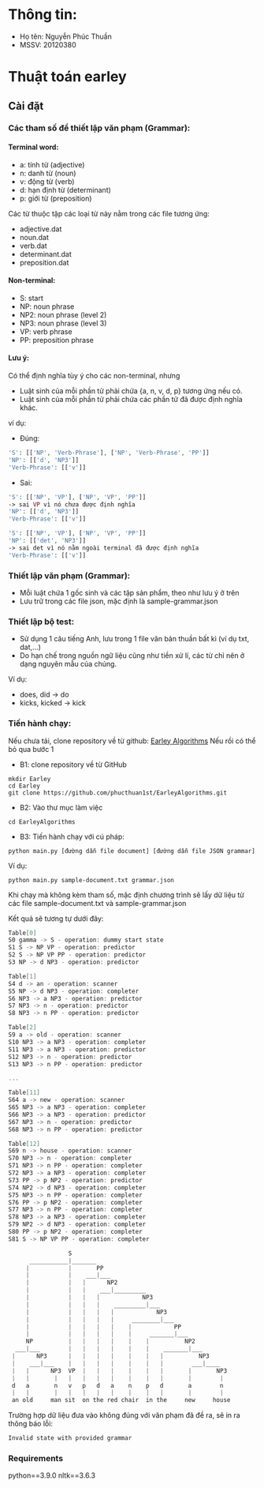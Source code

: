 # Thông tin:

- Họ tên: Nguyễn Phúc Thuần
- MSSV: 20120380

# Thuật toán earley

## Cài đặt

### Các tham số để thiết lập văn phạm (Grammar):

#### Terminal word:

- a: tính từ (adjective)
- n: danh từ (noun)
- v: động từ (verb)
- d: hạn định từ (determinant)
- p: giới từ (preposition)

Các từ thuộc tập các loại từ này nằm trong các file tương ứng:

- adjective.dat
- noun.dat
- verb.dat
- determinant.dat
- preposition.dat

#### Non-terminal:

- S: start
- NP: noun phrase
- NP2: noun phrase (level 2)
- NP3: noun phrase (level 3)
- VP: verb phrase
- PP: preposition phrase

#### Lưu ý:

Có thể định nghĩa tùy ý cho các non-terminal, nhưng

- Luật sinh của mỗi phần tử phải chứa {a, n, v, d, p} tương ứng nếu có.
- Luật sinh của mỗi phần tử phải chứa các phần tử đã được định nghĩa khác.

ví dụ:

- Đúng:

```php
'S': [['NP', 'Verb-Phrase'], ['NP', 'Verb-Phrase', 'PP']]
'NP': [['d', 'NP3']]
'Verb-Phrase': [['v']]
```

- Sai:

```php
'S': [['NP', 'VP'], ['NP', 'VP', 'PP']]
-> sai VP vì nó chưa được định nghĩa
'NP': [['d', 'NP3']]
'Verb-Phrase': [['v']]
```

```php
'S': [['NP', 'VP'], ['NP', 'VP', 'PP']]
'NP': [['det', 'NP3']]
-> sai det vì nó nằm ngoài terminal đã được định nghĩa
'Verb-Phrase': [['v']]
```

### Thiết lập văn phạm (Grammar):

- Mỗi luật chứa 1 gốc sinh và các tập sản phẩm, theo như lưu ý ở trên
- Lưu trữ trong các file json, mặc định là sample-grammar.json

### Thiết lập bộ test:

- Sử dụng 1 câu tiếng Anh, lưu trong 1 file văn bản thuần bất kì (ví dụ txt, dat,...)
- Do hạn chế trong nguồn ngữ liệu cũng như tiền xử lí, các từ chỉ nên ở dạng nguyên mẫu của chúng.

Ví dụ:

- does, did -> do
- kicks, kicked -> kick

### Tiến hành chạy:

Nếu chưa tải, clone repository về từ github: [Earley Algorithms](https://github.com/phucthuan1st/EarleyAlgorithms.git)
Nếu rồi có thể bỏ qua bước 1

- B1: clone repository về từ GitHub

```shell
mkdir Earley
cd Earley
git clone https://github.com/phucthuan1st/EarleyAlgorithms.git
```

- B2: Vào thư mục làm việc

```shell
cd EarleyAlgorithms
```

- B3: Tiến hành chạy với cú pháp:

```shell
python main.py [đường dẫn file document] [đường dẫn file JSON grammar]
```

Ví dụ:

```shell
python main.py sample-document.txt grammar.json
```

Khi chạy mà không kèm tham số, mặc định chương trình sẽ lấy dữ liệu từ các file sample-document.txt và sample-grammar.json

Kết quả sẽ tương tự dưới đây:

```c
Table[0]
S0 gamma -> S - operation: dummy start state
S1 S -> NP VP - operation: predictor
S2 S -> NP VP PP - operation: predictor
S3 NP -> d NP3 - operation: predictor

Table[1]
S4 d -> an - operation: scanner
S5 NP -> d NP3 - operation: completer
S6 NP3 -> a NP3 - operation: predictor
S7 NP3 -> n - operation: predictor
S8 NP3 -> n PP - operation: predictor

Table[2]
S9 a -> old - operation: scanner
S10 NP3 -> a NP3 - operation: completer
S11 NP3 -> a NP3 - operation: predictor
S12 NP3 -> n - operation: predictor
S13 NP3 -> n PP - operation: predictor

...

Table[11]
S64 a -> new - operation: scanner
S65 NP3 -> a NP3 - operation: completer
S66 NP3 -> a NP3 - operation: predictor
S67 NP3 -> n - operation: predictor
S68 NP3 -> n PP - operation: predictor

Table[12]
S69 n -> house - operation: scanner
S70 NP3 -> n - operation: completer
S71 NP3 -> n PP - operation: completer
S72 NP3 -> a NP3 - operation: completer
S73 PP -> p NP2 - operation: predictor
S74 NP2 -> d NP3 - operation: completer
S75 NP3 -> n PP - operation: completer
S76 PP -> p NP2 - operation: completer
S77 NP3 -> n PP - operation: completer
S78 NP3 -> a NP3 - operation: completer
S79 NP2 -> d NP3 - operation: completer
S80 PP -> p NP2 - operation: completer
S81 S -> NP VP PP - operation: completer

                 S
      ___________|_______
     |           |       PP
     |           |    ___|___
     |           |   |      NP2
     |           |   |    ___|_________
     |           |   |   |            NP3
     |           |   |   |    _________|___
     |           |   |   |   |            NP3
     |           |   |   |   |     ________|___
     |           |   |   |   |    |            PP
     |           |   |   |   |    |     _______|___
     NP          |   |   |   |    |    |          NP2
  ___|___        |   |   |   |    |    |    _______|___
 |      NP3      |   |   |   |    |    |   |          NP3
 |    ___|___    |   |   |   |    |    |   |        ___|____
 |   |      NP3  VP  |   |   |    |    |   |       |       NP3
 |   |       |   |   |   |   |    |    |   |       |        |
 d   a       n   v   p   d   a    n    p   d       a        n
 |   |       |   |   |   |   |    |    |   |       |        |
 an old     man sit  on the red chair  in the     new     house
```

Trường hợp dữ liệu đưa vào không đúng với văn phạm đã đề ra, sẽ in ra thông báo lỗi:

```php
Invalid state with provided grammar
```

### Requirements

python==3.9.0
nltk==3.6.3
